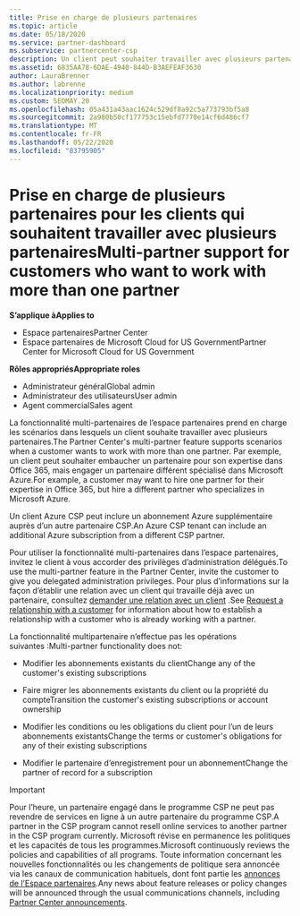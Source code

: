 ```yaml
---
title: Prise en charge de plusieurs partenaires
ms.topic: article
ms.date: 05/18/2020
ms.service: partner-dashboard
ms.subservice: partnercenter-csp
description: Un client peut souhaiter travailler avec plusieurs partenaires dans le programme du fournisseur de solutions Cloud spécialisé dans différents services.
ms.assetid: 6835AA78-6DAE-4940-844D-B3AEFEAF3630
author: LauraBrenner
ms.author: labrenne
ms.localizationpriority: medium
ms.custom: SEOMAY.20
ms.openlocfilehash: 05a431a43aac1624c529df8a92c5a773793bf5a8
ms.sourcegitcommit: 2a980b50cf177753c15ebfd7770e14cf6d486cf7
ms.translationtype: MT
ms.contentlocale: fr-FR
ms.lasthandoff: 05/22/2020
ms.locfileid: "83795905"
---
```

# <a name="multi-partner-support-for-customers-who-want-to-work-with-more-than-one-partner"></a><span data-ttu-id="0d9ac-103">Prise en charge de plusieurs partenaires pour les clients qui souhaitent travailler avec plusieurs partenaires</span><span class="sxs-lookup"><span data-stu-id="0d9ac-103">Multi-partner support for customers who want to work with more than one partner</span></span>

<span data-ttu-id="0d9ac-104">**S’applique à**</span><span class="sxs-lookup"><span data-stu-id="0d9ac-104">**Applies to**</span></span>

-  <span data-ttu-id="0d9ac-105">Espace partenaires</span><span class="sxs-lookup"><span data-stu-id="0d9ac-105">Partner Center</span></span>
-  <span data-ttu-id="0d9ac-106">Espace partenaires de Microsoft Cloud for US Government</span><span class="sxs-lookup"><span data-stu-id="0d9ac-106">Partner Center for Microsoft Cloud for US Government</span></span>

<span data-ttu-id="0d9ac-107">**Rôles appropriés**</span><span class="sxs-lookup"><span data-stu-id="0d9ac-107">**Appropriate roles**</span></span>
-   <span data-ttu-id="0d9ac-108">Administrateur général</span><span class="sxs-lookup"><span data-stu-id="0d9ac-108">Global admin</span></span>
-   <span data-ttu-id="0d9ac-109">Administrateur des utilisateurs</span><span class="sxs-lookup"><span data-stu-id="0d9ac-109">User admin</span></span>
-   <span data-ttu-id="0d9ac-110">Agent commercial</span><span class="sxs-lookup"><span data-stu-id="0d9ac-110">Sales agent</span></span>

<span data-ttu-id="0d9ac-111">La fonctionnalité multi-partenaires de l’espace partenaires prend en charge les scénarios dans lesquels un client souhaite travailler avec plusieurs partenaires.</span><span class="sxs-lookup"><span data-stu-id="0d9ac-111">The Partner Center's multi-partner feature supports scenarios when a customer wants to work with more than one partner.</span></span> <span data-ttu-id="0d9ac-112">Par exemple, un client peut souhaiter embaucher un partenaire pour son expertise dans Office 365, mais engager un partenaire différent spécialisé dans Microsoft Azure.</span><span class="sxs-lookup"><span data-stu-id="0d9ac-112">For example, a customer may want to hire one partner for their expertise in Office 365, but hire a different partner who specializes in Microsoft Azure.</span></span> 

<span data-ttu-id="0d9ac-113">Un client Azure CSP peut inclure un abonnement Azure supplémentaire auprès d’un autre partenaire CSP.</span><span class="sxs-lookup"><span data-stu-id="0d9ac-113">An Azure CSP tenant can include an additional Azure subscription from a different CSP partner.</span></span>

<span data-ttu-id="0d9ac-114">Pour utiliser la fonctionnalité multi-partenaires dans l’espace partenaires, invitez le client à vous accorder des privilèges d’administration délégués.</span><span class="sxs-lookup"><span data-stu-id="0d9ac-114">To use the multi-partner feature in the Partner Center, invite the customer to give you delegated administration privileges.</span></span> <span data-ttu-id="0d9ac-115">Pour plus d’informations sur la façon d’établir une relation avec un client qui travaille déjà avec un partenaire, consultez [demander une relation avec un client](request-a-relationship-with-a-customer.md) .</span><span class="sxs-lookup"><span data-stu-id="0d9ac-115">See [Request a relationship with a customer](request-a-relationship-with-a-customer.md) for information about how to establish a relationship with a customer who is already working with a partner.</span></span>

<span data-ttu-id="0d9ac-116">La fonctionnalité multipartenaire n’effectue pas les opérations suivantes&nbsp;:</span><span class="sxs-lookup"><span data-stu-id="0d9ac-116">Multi-partner functionality does not:</span></span>

- <span data-ttu-id="0d9ac-117">Modifier les abonnements existants du client</span><span class="sxs-lookup"><span data-stu-id="0d9ac-117">Change any of the customer's existing subscriptions</span></span>

- <span data-ttu-id="0d9ac-118">Faire migrer les abonnements existants du client ou la propriété du compte</span><span class="sxs-lookup"><span data-stu-id="0d9ac-118">Transition the customer's existing subscriptions or account ownership</span></span>

- <span data-ttu-id="0d9ac-119">Modifier les conditions ou les obligations du client pour l’un de leurs abonnements existants</span><span class="sxs-lookup"><span data-stu-id="0d9ac-119">Change the terms or customer's obligations for any of their existing subscriptions</span></span>

- <span data-ttu-id="0d9ac-120">Modifier le partenaire d’enregistrement pour un abonnement</span><span class="sxs-lookup"><span data-stu-id="0d9ac-120">Change the partner of record for a subscription</span></span>

> [!IMPORTANT]  
> <span data-ttu-id="0d9ac-121">Pour l’heure, un partenaire engagé dans le programme CSP ne peut pas revendre de services en ligne à un autre partenaire du programme CSP.</span><span class="sxs-lookup"><span data-stu-id="0d9ac-121">A partner in the CSP program cannot resell online services to another partner in the CSP program currently.</span></span> <span data-ttu-id="0d9ac-122">Microsoft révise en permanence les politiques et les capacités de tous les programmes.</span><span class="sxs-lookup"><span data-stu-id="0d9ac-122">Microsoft continuously reviews the policies and capabilities of all programs.</span></span> <span data-ttu-id="0d9ac-123">Toute information concernant les nouvelles fonctionnalités ou les changements de politique sera annoncée via les canaux de communication habituels, dont font partie les [annonces de l’Espace partenaires](https://partner.microsoft.com/pcv/announcements).</span><span class="sxs-lookup"><span data-stu-id="0d9ac-123">Any news about feature releases or policy changes will be announced through the usual communications channels, including [Partner Center announcements](https://partner.microsoft.com/pcv/announcements).</span></span>






